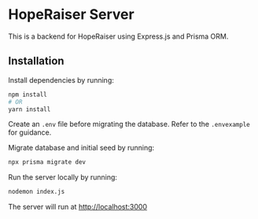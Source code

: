 # HopeRaiser Server

This is a backend for HopeRaiser using Express.js and Prisma ORM.

## Installation 
Install dependencies by running:
```bash
npm install
# OR
yarn install
```

Create an `.env` file before migrating the database. Refer to the `.envexample` for guidance.

Migrate database and initial seed by running:
```bash
npx prisma migrate dev
```

Run the server locally by running:
```bash
nodemon index.js
```

The server will run at [http://localhost:3000](http://localhost:3001)
